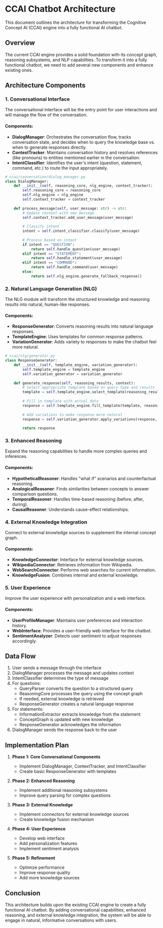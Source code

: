 # CCAI Chatbot Architecture

This document outlines the architecture for transforming the Cognitive Concept AI (CCAI) engine into a fully functional AI chatbot.

## Overview

The current CCAI engine provides a solid foundation with its concept graph, reasoning subsystems, and NLP capabilities. To transform it into a fully functional chatbot, we need to add several new components and enhance existing ones.

## Architecture Components

### 1. Conversational Interface

The conversational interface will be the entry point for user interactions and will manage the flow of the conversation.

#### Components:
- **DialogManager**: Orchestrates the conversation flow, tracks conversation state, and decides when to query the knowledge base vs. when to generate responses directly.
- **ContextTracker**: Maintains conversation history and resolves references (like pronouns) to entities mentioned earlier in the conversation.
- **IntentClassifier**: Identifies the user's intent (question, statement, command, etc.) to route the input appropriately.

```python
# ccai/conversation/dialog_manager.py
class DialogManager:
    def __init__(self, reasoning_core, nlg_engine, context_tracker):
        self.reasoning_core = reasoning_core
        self.nlg_engine = nlg_engine
        self.context_tracker = context_tracker
        
    def process_message(self, user_message: str) -> str:
        # Update context with new message
        self.context_tracker.add_user_message(user_message)
        
        # Classify intent
        intent = self.intent_classifier.classify(user_message)
        
        # Process based on intent
        if intent == "QUESTION":
            return self.handle_question(user_message)
        elif intent == "STATEMENT":
            return self.handle_statement(user_message)
        elif intent == "COMMAND":
            return self.handle_command(user_message)
        else:
            return self.nlg_engine.generate_fallback_response()
```

### 2. Natural Language Generation (NLG)

The NLG module will transform the structured knowledge and reasoning results into natural, human-like responses.

#### Components:
- **ResponseGenerator**: Converts reasoning results into natural language responses.
- **TemplateEngine**: Uses templates for common response patterns.
- **VariationGenerator**: Adds variety to responses to make the chatbot feel more natural.

```python
# ccai/nlg/generator.py
class ResponseGenerator:
    def __init__(self, template_engine, variation_generator):
        self.template_engine = template_engine
        self.variation_generator = variation_generator
        
    def generate_response(self, reasoning_results, context):
        # Select appropriate template based on query type and results
        template = self.template_engine.select_template(reasoning_results, context)
        
        # Fill in template with actual data
        response = self.template_engine.fill_template(template, reasoning_results)
        
        # Add variations to make response more natural
        response = self.variation_generator.apply_variations(response, context)
        
        return response
```

### 3. Enhanced Reasoning

Expand the reasoning capabilities to handle more complex queries and inferences.

#### Components:
- **HypotheticalReasoner**: Handles "what if" scenarios and counterfactual reasoning.
- **AnalogicalReasoner**: Finds similarities between concepts to answer comparison questions.
- **TemporalReasoner**: Handles time-based reasoning (before, after, during).
- **CausalReasoner**: Understands cause-effect relationships.

### 4. External Knowledge Integration

Connect to external knowledge sources to supplement the internal concept graph.

#### Components:
- **KnowledgeConnector**: Interface for external knowledge sources.
- **WikipediaConnector**: Retrieves information from Wikipedia.
- **WebSearchConnector**: Performs web searches for current information.
- **KnowledgeFusion**: Combines internal and external knowledge.

### 5. User Experience

Improve the user experience with personalization and a web interface.

#### Components:
- **UserProfileManager**: Maintains user preferences and interaction history.
- **WebInterface**: Provides a user-friendly web interface for the chatbot.
- **SentimentAnalyzer**: Detects user sentiment to adjust responses accordingly.

## Data Flow

1. User sends a message through the interface
2. DialogManager processes the message and updates context
3. IntentClassifier determines the type of message
4. For questions:
   - QueryParser converts the question to a structured query
   - ReasoningCore processes the query using the concept graph
   - If needed, external knowledge is retrieved
   - ResponseGenerator creates a natural language response
5. For statements:
   - InformationExtractor extracts knowledge from the statement
   - ConceptGraph is updated with new knowledge
   - ResponseGenerator acknowledges the information
6. DialogManager sends the response back to the user

## Implementation Plan

1. **Phase 1: Core Conversational Components**
   - Implement DialogManager, ContextTracker, and IntentClassifier
   - Create basic ResponseGenerator with templates

2. **Phase 2: Enhanced Reasoning**
   - Implement additional reasoning subsystems
   - Improve query parsing for complex questions

3. **Phase 3: External Knowledge**
   - Implement connectors for external knowledge sources
   - Create knowledge fusion mechanism

4. **Phase 4: User Experience**
   - Develop web interface
   - Add personalization features
   - Implement sentiment analysis

5. **Phase 5: Refinement**
   - Optimize performance
   - Improve response quality
   - Add more knowledge sources

## Conclusion

This architecture builds upon the existing CCAI engine to create a fully functional AI chatbot. By adding conversational capabilities, enhanced reasoning, and external knowledge integration, the system will be able to engage in natural, informative conversations with users.